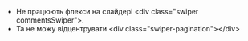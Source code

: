 - Не працюють флекси на слайдері \<div class="swiper commentsSwiper">.
- Та не можу відцентрувати \<div class="swiper-pagination">\</div>
